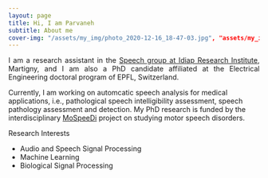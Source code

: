 ```yaml
---
layout: page
title: Hi, I am Parvaneh
subtitle: About me
cover-img: "/assets/my_img/photo_2020-12-16_18-47-03.jpg", "assets/my_img/photo_2020-12-16_18-48-47.jpg"]
---
```

<p align="justify">
I am a research assistant in the <a href="https://www.idiap.ch/en/scientific-research/speech-and-audio-processing">Speech group at Idiap Research Institute</a>, Martigny, and I am also a PhD candidate affiliated at the Electrical Engineering doctoral program of EPFL, Switzerland.


Currently, I am working on automcatic speech analysis for medical applications, i.e., pathological speech intelligibility assessment, speech pathology assessment and detection. My PhD research is funded by the interdisciplinary <a href="https://www.unige.ch/fapse/mospeedi/">MoSpeeDi</a> project on studying motor speech disorders.
</p>

Research Interests
- Audio and Speech Signal Processing
- Machine Learning
- Biological Signal Processing

